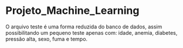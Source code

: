 # Projeto_Machine_Learning

O arquivo teste é uma forma reduzida do banco de dados, assim possibilitando um pequeno teste apenas com: idade, anemia, diabetes, pressão alta, sexo, fuma e tempo.
